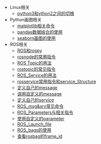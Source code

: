 + Linux相关
  + [python3和ython2之间的切换](Linux相关/python3和python2之间的切换.md)
+ Python画图相关
  + [matplotlib相关命令](Python画图相关/matplotlib相关命令.md)
  + [pandas数据结合的使用](Python画图相关/pandas数据结构的使用.md)
  + [seaborn画图的使用](Python画图相关/seaborn画图的使用.md)
+ ROS相关
  + [ROS和rospy](ROS相关/1_ROS和rospy.md)
  + [rosnode的常用指令](ROS相关/2_rosnode的常用指令.md)
  + [ROS Topic的用法](ROS相关/3_ROS%20Topic的用法.md)
  + [rostopic的常见指令](ROS相关/4_rostopic的常见指令和ros_graph.md)
  + [ROS_Service的用法](ROS相关/5_ROS_Service的用法.md)
  + [rosservice常用指令和service_Structure](ROS相关/6_rosservice常用指令和Service_Structure.md)
  + [定义自己的message](ROS相关/7_定义自己的message.md)
  + [调用自定义的message](ROS相关/8_调用自定义的message.md)
  + [定义自己的service](ROS相关/9_定义自己的service.md)
  + [ROS_msg&srv常见命令](ROS相关/10_ROS_msg&srv常见命令.md)
  + [ROS_Parameters与相关指令](ROS相关/11_ROS_Parameters与相关指令.md)
  + [使用自定义的parameter](ROS相关/12_使用自定义的parameter.md)
  + [ROS_Launch_file](ROS相关/13_ROS_Launch_file.md)
  + [ROS_bags的使用](ROS相关/14_ROS_bags的使用.md)
  + [查看rosbag的frame_id](ROS相关/15_查看rosbag的frame_id.md)